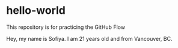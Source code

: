 # hello-world
This repository is for practicing the GitHub Flow

Hey, my name is Sofiya. I am 21 years old and from Vancouver, BC. 
